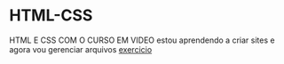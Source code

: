 # HTML-CSS
 HTML E CSS COM O CURSO EM VIDEO
estou aprendendo a criar sites e agora vou gerenciar arquivos
<a href="https://ericvieira2001.github.io/HTML-CSS/EXERCICIOS/EX01/index.html">exercicio</a>
